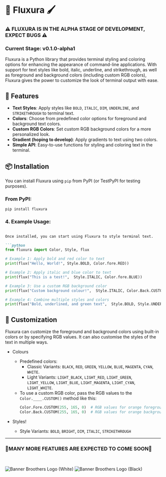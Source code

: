 # 🎨 Fluxura 🖌️
### ⚠️ FLUXURA IS IN THE ALPHA STAGE OF DEVELOPMENT, EXPECT BUGS ⚠️
### Current Stage: v0.1.0-alpha1

Fluxura is a Python library that provides terminal styling and coloring options for enhancing the appearance of command-line applications. With support for text styles like bold, italic, underline, and strikethrough, as well as foreground and background colors (including custom RGB colors), Fluxura gives the power to customize the look of terminal output with ease.

## 🔦 Features

- **Text Styles**: Apply styles like `BOLD`, `ITALIC`, `DIM`, `UNDERLINE`, and `STRIKETHROUGH` to terminal text.
- **Colors**: Choose from predefined color options for foreground and background text colors.
- **Custom RGB Colors**: Set custom RGB background colors for a more personalized look.
- **Gradient (hoping to develop)**: Apply gradients to text using two colors.
- **Simple API**: Easy-to-use functions for styling and coloring text in the terminal.

## 📦 Installation

You can install Fluxura using `pip` from PyPI (or TestPyPI for testing purposes).

### From PyPI:

`pip install fluxura`

### 4. **Example Usage**:

````markdown

Once installed, you can start using Fluxura to style terminal text.

```python
from fluxura import Color, Style, flux

# Example 1: Apply bold and red color to text
print(flux("Hello, World!", Style.BOLD, Color.fore.RED))

# Example 2: Apply italic and blue color to text
print(flux("This is a test!",  Style.ITALIC, Color.fore.BLUE))

# Example 3: Use a custom RGB background color
print(flux("Custom background colour!",  Style.ITALIC, Color.Back.CUSTOM(255, 165, 0)))

# Example 4: Combine multiple styles and colors
print(flux("Bold, underlined, and green text",  Style.BOLD, Style.UNDERLINE, Color.Fore.GREEN))
````

## 🎨 Customization

Fluxura can customize the foreground and background colors using built-in colors or by specifying RGB values. It can also customise the styles of the text in multiple ways.


- Colours
  - Predefined colors:
    - Classic Variants: `BLACK`, `RED`, `GREEN`, `YELLOW`, `BLUE`, `MAGENTA`, `CYAN`, `WHITE`.
    - Light Variants: `LIGHT_BLACK`, `LIGHT_RED`, `LIGHT_GREEN`, `LIGHT_YELLOW`, `LIGHT_BLUE`, `LIGHT_MAGENTA`, `LIGHT_CYAN`,     `LIGHT_WHITE`.
  - To use a custom RGB color, pass the RGB values to the `Color.____.CUSTOM()` method like this:
    ```python
    Color.Fore.CUSTOM(255, 165, 0)  # RGB values for orange foreground
    Color.Back.CUSTOM(255, 165, 0)  # RGB values for orange backgroun
    ```
- Styles!

    - Style Variants: `BOLD`, `BRIGHT`, `DIM`, `ITALIC`, `STRIKETHROUGH`
---
 
### 🔨MANY MORE FEATURES ARE EXPECTED TO COME SOON🔨

<br>

![Banner Broothers Logo (White)](https://github.com/user-attachments/assets/27886cee-b1e4-455b-ba3a-6870c7a27f10#gh-dark-mode-only)
![Banner Broothers Logo (Black)](https://github.com/user-attachments/assets/70704fc6-7ffe-472c-ba3a-6e967b05a512#gh-light-mode-only)







